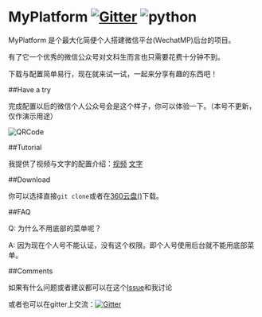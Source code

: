 # MyPlatform [![Gitter](https://badges.gitter.im/littlecodersh/MyPlatform.svg)](https://gitter.im/littlecodersh/MyPlatform?utm_source=badge&utm_medium=badge&utm_campaign=pr-badge) ![python](https://img.shields.io/badge/python-2.7-ff69b4.svg)

MyPlatform 是个最大化简便个人搭建微信平台(WechatMP)后台的项目。

有了它一个优秀的微信公众号对文科生而言也只需要花费十分钟不到。

下载与配置简单易行，现在就来试一试，一起来分享有趣的东西吧！

##Have a try

完成配置以后的微信个人公众号会是这个样子，你可以体验一下。（本号不更新，仅作演示用途）

![QRCode](http://7xrip4.com1.z0.glb.clouddn.com/ItChat%2FQRCode2.jpg?imageView/2/w/400/)

##Tutorial

我提供了视频与文字的配置介绍：[视频]() [文字]()

##Download

你可以选择直接`git clone`或者在[360云盘()]()下载。

##FAQ

Q: 为什么不用底部的菜单呢？

A: 因为现在个人号不能认证，没有这个权限。即个人号使用后台就不能用底部菜单。

##Comments

如果有什么问题或者建议都可以在这个[Issue](https://github.com/littlecodersh/MyPlatform/issues/1)和我讨论

或者也可以在gitter上交流：[![Gitter](https://badges.gitter.im/littlecodersh/MyPlatform.svg)](https://gitter.im/littlecodersh/MyPlatform?utm_source=badge&utm_medium=badge&utm_campaign=pr-badge)
